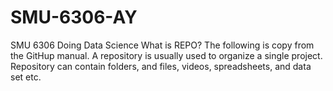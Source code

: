 # SMU-6306-AY
SMU 6306 Doing Data Science
What is REPO?
The following is copy from the GitHup manual.
A repository is usually used to organize a single project. 
Repository can contain folders, and files, videos, spreadsheets, and data set etc.
